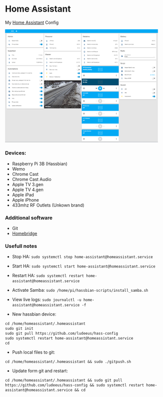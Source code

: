 # Home Assistant
My [Home Assistant](https://home-assistant.io) Config

<img src=https://raw.githubusercontent.com/ludeeus/hass-config/master/Files/hass.PNG></img>

### Devices:
* Raspberry Pi 3B (Hassbian)
* Wemo
* Chrome Cast
* Chrome Cast Audio
* Apple TV 3.gen
* Apple TV 4.gen
* Apple iPad
* Apple iPhone
* 433mhz RF Outlets (Unkown brand)

### Additional software
* Git
* <a href="https://github.com/nfarina/homebridge">Homebridge</a>

### Usefull notes
* Stop HA: ```sudo systemctl stop home-assistant@homeassistant.service```
* Start HA: ```sudo systemctl start home-assistant@homeassistant.service```
* Restart HA: ```sudo systemctl restart home-assistant@homeassistant.service```
* Activate Samba: ```sudo /home/pi/hassbian-scripts/install_samba.sh```
* View live logs: ```sudo journalctl -u home-assistant@homeassistant.service -f```
 
 
* New hassbian device:
```
cd /home/homeassistant/.homeassistant
sudo git init
sudo git pull https://github.com/ludeeus/hass-config
sudo systemctl restart home-assistant@homeassistant.service
cd

```

* Push local files to git:
```
cd /home/homeassistant/.homeassistant && sudo ./gitpush.sh

```

* Update form git and restart:
```
cd /home/homeassistant/.homeassistant && sudo git pull https://github.com/ludeeus/hass-config && sudo systemctl restart home-assistant@homeassistant.service && cd

```
